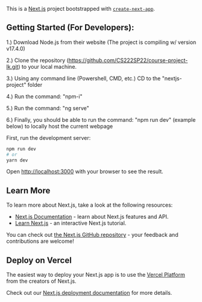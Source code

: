 This is a [Next.js](https://nextjs.org/) project bootstrapped with [`create-next-app`](https://github.com/vercel/next.js/tree/canary/packages/create-next-app).

## Getting Started (For Developers):

1.) Download Node.js from their website (The project is compiling w/ version v17.4.0)

2.) Clone the repository (https://github.com/CS222SP22/course-project-lk.git) to your local machine.

3.) Using any command line (Powershell, CMD, etc.) CD to the "nextjs-project" folder

4.) Run the command: "npm-i"

5.) Run the command: "ng serve"

6.) Finally, you should be able to run the command: "npm run dev" (example below) to locally host the current webpage

First, run the development server:

```bash
npm run dev
# or
yarn dev
```

Open [http://localhost:3000](http://localhost:3000) with your browser to see the result.

## Learn More

To learn more about Next.js, take a look at the following resources:

- [Next.js Documentation](https://nextjs.org/docs) - learn about Next.js features and API.
- [Learn Next.js](https://nextjs.org/learn) - an interactive Next.js tutorial.

You can check out [the Next.js GitHub repository](https://github.com/vercel/next.js/) - your feedback and contributions are welcome!

## Deploy on Vercel

The easiest way to deploy your Next.js app is to use the [Vercel Platform](https://vercel.com/new?utm_medium=default-template&filter=next.js&utm_source=create-next-app&utm_campaign=create-next-app-readme) from the creators of Next.js.

Check out our [Next.js deployment documentation](https://nextjs.org/docs/deployment) for more details.
